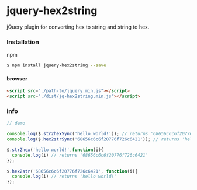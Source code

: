 # jquery-hex2string
jQuery plugin for converting hex to string and string to hex.

### Installation

npm

```sh
$ npm install jquery-hex2string --save
```

#### browser

```html
<script src="./path-to/jquery.min.js"></script>
<script src="./dist/jq-hex2string.min.js"></script>
```

### info


```js
// demo

console.log($.str2hexSync('hello world!')); // returns '68656c6c6f20776f726c6421'
console.log($.hex2strSync('68656c6c6f20776f726c6421')); // returns 'hello world!'

$.str2hex('hello world!',function(i){
  console.log(i) // returns '68656c6c6f20776f726c6421'
});

$.hex2str('68656c6c6f20776f726c6421', function(i){
  console.log(i) // returns 'hello world!'
});

```
